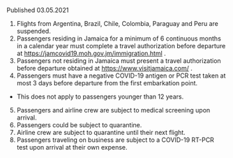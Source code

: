 Published 03.05.2021
1. Flights from Argentina, Brazil, Chile, Colombia, Paraguay and Peru are suspended.
2. Passengers residing in Jamaica for a minimum of 6 continuous months in a calendar year must complete a travel authorization before departure at <a href="https://jamcovid19.moh.gov.jm/immigration.html">https://jamcovid19.moh.gov.jm/immigration.html</a> .
3. Passengers not residing in Jamaica must present a travel authorization before departure obtained at <a href="https://www.visitjamaica.com/">https://www.visitjamaica.com/</a> .
4. Passengers must have a negative COVID-19 antigen or PCR test taken at most 3 days before departure from the first embarkation point.
- This does not apply to passengers younger than 12 years.
5. Passengers and airline crew are subject to medical screening upon arrival.
6. Passengers could be subject to quarantine.
7. Airline crew are subject to quarantine until their next flight.
8. Passengers traveling on business are subject to a COVID-19 RT-PCR test upon arrival at their own expense.

